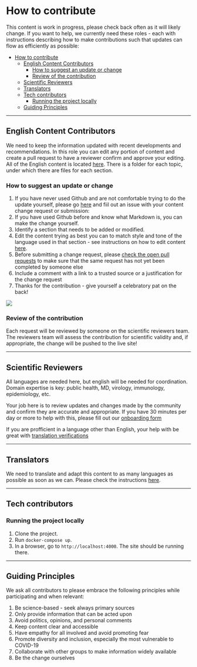# How to contribute
This content is work in progress, please check back often as it will likely change. If you want to help, we currently need these roles - each with instructions describing how to make contributions such that updates can flow as efficiently as possible:

- [How to contribute](#how-to-contribute)
  - [English Content Contributors](#english-content-contributors)
    - [How to suggest an update or change](#how-to-suggest-an-update-or-change)
    - [Review of the contribution](#review-of-the-contribution)
  - [Scientific Reviewers](#scientific-reviewers)
  - [Translators](#translators)
  - [Tech contributors](#tech-contributors)
    - [Running the project locally](#running-the-project-locally)
  - [Guiding Principles](#guiding-principles)

-----

## English Content Contributors

We need to keep the information updated with recent developments and recommendations. In this role you can edit any portion of content and create a pull request to have a reviewer confirm and approve your editing. All of the English content is located [here](https://github.com/flattenthecurve/guide/tree/master/_content/en). There is a folder for each topic, under which there are files for each section.

### How to suggest an update or change

1. If you have never used Github and are not comfortable trying to do the update yourself, please go [here](https://github.com/flattenthecurve/guide/issues/new/choose) and fiil out an issue with your content change request or submission: 
2. If you have used Github before and know what Markdown is, you can make the change yourself. 
3. Identify a section that needs to be added or modified.
4. Edit the content trying as best you can to match style and tone of the language used in that section - see instructions on how to edit content [here](https://help.github.com/en/github/managing-files-in-a-repository/editing-files-in-another-users-repository).
5. Before submitting a change request, please [check the open pull requests](https://github.com/flattenthecurve/guide/pulls) to make sure that the same request has not yet been completed by someone else
6. Include a comment with a link to a trusted source or a justification for the change request
7. Thanks for the contribution - give yourself a celebratory pat on the back!


![](https://media.giphy.com/media/3o7btW9s53TyntUsP6/giphy.gif)

### Review of the contribution
Each request will be reviewed by someone on the scientific reviewers team. The reviewers team will assess the contribution for scientific validity and, if appropriate, the change will be pushed to the live site!

-----

## Scientific Reviewers
All languages are needed here, but english will be needed for coordination. Domain expertise is key: public health, MD, virology, immunology, epidemiology, etc. 

Your job here is to review updates and changes made by the community and confirm they are accurate and appropriate. If you have 30 minutes per day or more to help with this, please fill out our [onboarding form](https://forms.gle/aPtMHFstGb5Dpod99)

If you are profficient in a language other than English, your help with be great with [translation verifications](https://github.com/flattenthecurve/guide/wiki/Translation-Verification)

-----

## Translators
We need to translate and adapt this content to as many languages as possible as soon as we can. Please check the instructions [here](https://github.com/flattenthecurve/guide/wiki/Content-translation).

-----

## Tech contributors

### Running the project locally

1. Clone the project.
2. Run `docker-compose up`.
3. In a browser, go to `http://localhost:4000`. The site should be running there.

-----

## Guiding Principles
We ask all contributors to please embrace the following principles while participating and when relevant:

1. Be science-based - seek always primary sources
2. Only provide information that can be acted upon
3. Avoid politics, opinions, and personal comments
4. Keep content clear and accessible
5. Have empathy for all involved and avoid promoting fear
6. Promote diversity and inclusion, especially the most vulnerable to COVID-19
7. Collaborate with other groups to make information widely available
8. Be the change ourselves
